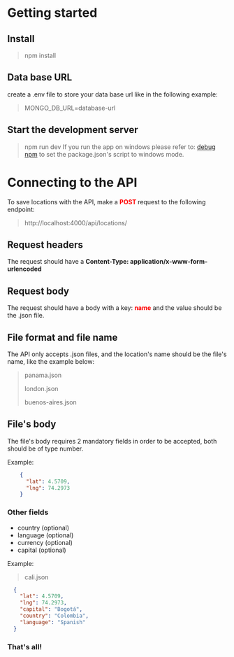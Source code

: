 # Getting started
## Install
> npm install

## Data base URL
create a .env file to store your data base url like in the following example:
> MONGO_DB_URL=database-url

## Start the  development server
> npm run dev
If you run the app on windows please refer to: [debug npm](https://www.npmjs.com/package/debug) to set the package.json's script to windows mode.

# Connecting to the API
To save locations with the API, make a <span style="color:red; font-weight:bold">POST </span> request to the following endpoint:
> http<nolink>://localhost:4000/api/locations/

## Request headers
The request should have a <strong>Content-Type: application/x-www-form-urlencoded </strong>

## Request body
The request should have a body with a key: <strong style="color:red; font-weight:bold">name</strong> and the value should be the .json file.

## File format and file name
The API only accepts .json files, and the location's name should be the file's name,
like the example below:
> panama.json
> 
> london.json
> 
> buenos-aires.json

## File's body
The file's body requires 2 mandatory fields in order to be accepted, both should be of type number.

Example:

```json
    {
      "lat": 4.5709,
      "lng": 74.2973 
    }
```
### Other fields
  + country (optional)
  + language (optional)
  + currency (optional)
  + capital (optional)
  
Example:
> cali.json
```json
  {
    "lat": 4.5709,
    "lng": 74.2973,
    "capital": "Bogotá",
    "country": "Colombia",
    "language": "Spanish"
  }
```

### That's all!





